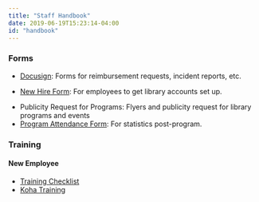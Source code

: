 ```yaml
---
title: "Staff Handbook"
date: 2019-06-19T15:23:14-04:00
id: "handbook"
---
```

<div class="container">

<h3>Forms</h3>
<ul>
<li><p><a href="https://app.docusign.com/templates?view=shared" target="_blank">Docusign</a>: Forms for reimbursement requests, incident reports, etc.</p></li>

<li><a href="https://intranet.leblibrary.com/new-employee-request-form/" target="_blank">New Hire Form</a>: For employees to get library accounts set up.</p></li>
<li><a href'https://docs.google.com/forms/d/e/1FAIpQLScHYk4xlGqnZFDFDJH79so54vxFVgcux51WtCvKV-5ozWFrrw/viewform" target="_blank">Publicity Request for Programs</a>: Flyers and publicity request for library programs and events</li>
<li><a href="https://docs.google.com/forms/d/e/1FAIpQLSd6PjSjT6JvJWQHiBe4HFc_qoNhPorZU67oAWPqEmZULfnpog/viewform" target="_blank">Program Attendance Form</a>: For statistics post-program.</li>
</ul>

<h3>Training</h3>

<div class="main">

<h4>New Employee</h4>
<ul>
  <li><a href="https://docs.google.com/document/d/1jPrIvRVe3zzDa6fcZg5tkTgJbubp03wd74QFaDaV15U/edit#heading=h.ifk18cgsk57l" target="_blank">Training Checklist</a></li>
  <li><a href="https://docs.google.com/document/d/1YO8Zu01ju3h9xt3zftaLBoof2a8xJgmm3bTH9q2499M/edit?usp=sharing" target="_blank">Koha Training</a></li>
</ul>


</div>
</div>
